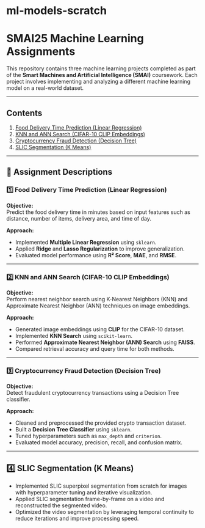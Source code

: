 # ml-models-scratch

# SMAI25 Machine Learning Assignments

This repository contains three machine learning projects completed as part of the **Smart Machines and Artificial Intelligence (SMAI)** coursework. Each project involves implementing and analyzing a different machine learning model on a real-world dataset.

---

## Contents

1. [Food Delivery Time Prediction (Linear Regression)](#1-food-delivery-time-prediction-linear-regression)
2. [KNN and ANN Search (CIFAR-10 CLIP Embeddings)](#2-knn-and-ann-search-cifar-10-clip-embeddings)
3. [Cryptocurrency Fraud Detection (Decision Tree)](#3-cryptocurrency-fraud-detection-decision-tree)
4. [SLIC Segmentation (K Means) ](#4-slic-segmentation-kmeans)
---

## 📖 Assignment Descriptions

### 1️⃣ Food Delivery Time Prediction (Linear Regression)
**Objective:**  
Predict the food delivery time in minutes based on input features such as distance, number of items, delivery area, and time of day.

**Approach:**  
- Implemented **Multiple Linear Regression** using `sklearn`.
- Applied **Ridge** and **Lasso Regularization** to improve generalization.
- Evaluated model performance using **R² Score**, **MAE**, and **RMSE**.

---

### 2️⃣ KNN and ANN Search (CIFAR-10 CLIP Embeddings)
**Objective:**  
Perform nearest neighbor search using K-Nearest Neighbors (KNN) and Approximate Nearest Neighbor (ANN) techniques on image embeddings.

**Approach:**  
- Generated image embeddings using **CLIP** for the CIFAR-10 dataset.
- Implemented **KNN Search** using `scikit-learn`.
- Performed **Approximate Nearest Neighbor (ANN) Search** using **FAISS**.
- Compared retrieval accuracy and query time for both methods.

---

### 3️⃣ Cryptocurrency Fraud Detection (Decision Tree)
**Objective:**  
Detect fraudulent cryptocurrency transactions using a Decision Tree classifier.

**Approach:**  
- Cleaned and preprocessed the provided crypto transaction dataset.
- Built a **Decision Tree Classifier** using `sklearn`.
- Tuned hyperparameters such as `max_depth` and `criterion`.
- Evaluated model accuracy, precision, recall, and confusion matrix.

---

## 4️⃣ SLIC Segmentation (K Means)

- Implemented SLIC superpixel segmentation from scratch for images with hyperparameter tuning and iterative visualization.
- Applied SLIC segmentation frame-by-frame on a video and reconstructed the segmented video.
- Optimized the video segmentation by leveraging temporal continuity to reduce iterations and improve processing speed.
